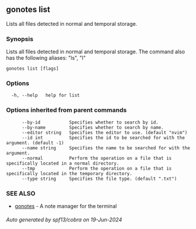 ## gonotes list

Lists all files detected in normal and temporal storage.

### Synopsis

Lists all files detected in normal and temporal storage.
The command also has the following aliases:
"ls", "l"

```
gonotes list [flags]
```

### Options

```
  -h, --help   help for list
```

### Options inherited from parent commands

```
      --by-id           Specifies whether to search by id.
      --by-name         Specifies whether to search by name.
      --editor string   Specifies the editor to use. (default "nvim")
      --id int          Specifies the id to be searched for with the argument. (default -1)
      --name string     Specifies the name to be searched for with the argument.
      --normal          Perform the operation on a file that is specifically located in a normal directory.
      --tmp             Perform the operation on a file that is specifically located in the temporary directory.
      --type string     Specifies the file type. (default ".txt")
```

### SEE ALSO

* [gonotes](gonotes.md)	 - A note manager for the terminal

###### Auto generated by spf13/cobra on 19-Jun-2024
